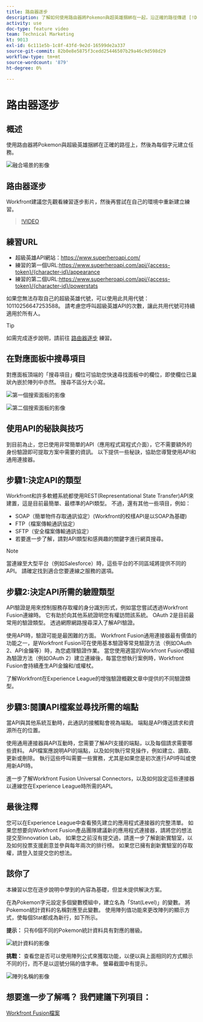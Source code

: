 ```yaml
---
title: 路由器逐步
description: 了解如何使用路由器將Pokemon與超英雄捆綁在一起，沿正確的路徑傳遞 [!DNL Adobe Workfront Fusion].
activity: use
doc-type: feature video
team: Technical Marketing
kt: 9013
exl-id: 6c111e5b-1c8f-43fd-9e2d-16599de2a337
source-git-commit: 82b0e8e5875f3cedd25446507b29a46c9d598d29
workflow-type: tm+mt
source-wordcount: '879'
ht-degree: 0%

---
```


# 路由器逐步

## 概述

使用路由器將Pokemon與超級英雄捆綁在正確的路徑上，然後為每個字元建立任務。

![融合場景的影像](assets/universal-connectors-and-routing-2.png)

## 路由器逐步

Workfront建議您先觀看練習逐步影片，然後再嘗試在自己的環境中重新建立練習。

>[!VIDEO](https://video.tv.adobe.com/v/335272/?quality=12)

## 練習URL

* 超級英雄API網站：https://www.superheroapi.com/
* 練習的第一個URL:https://www.superheroapi.com/api/{access-token}/{character-id}/appearance
* 練習的第二個URL:https://www.superheroapi.com/api/{access-token}/{character-id}/powerstats

如果您無法存取自己的超級英雄代號，可以使用此共用代號：10110256647253588。 請考慮您呼叫超級英雄API的次數，讓此共用代號可持續適用於所有人。

>[!TIP]
>
>如需完成逐步說明，請前往 [路由器逐步](https://experienceleague.adobe.com/docs/workfront-learn/tutorials-workfront/fusion/exercises/routers.html?lang=en) 練習。


## 在對應面板中搜尋項目

對應面板頂端的「搜尋項目」欄位可協助您快速尋找面板中的欄位，即使欄位已巢狀內嵌於陣列中亦然。 搜尋不區分大小寫。

![第一個搜索面板的影像](assets/universal-connectors-and-routing-3.png)

![第二個搜索面板的影像](assets/universal-connectors-and-routing-4.png)

## 使用API的秘訣與技巧

到目前為止，您已使用非常簡單的API（應用程式寫程式介面），它不需要額外的身份驗證即可提取方案中需要的資訊。 以下提供一些秘訣，協助您導覽使用API和通用連接器。

## 步驟1:決定API的類型

Workfront和許多軟體系統都使用REST(Representational State Transfer)API來建置，這是目前最簡單、最標準的API類型。 不過，還有其他一些項目，例如：

* SOAP（簡單物件存取通訊協定）(Workfront的校樣API是以SOAP為基礎)
* FTP（檔案傳輸通訊協定）
* SFTP（安全檔案傳輸通訊協定）
* 若要進一步了解，請對API類型和感興趣的關鍵字進行網頁搜尋。

>[!NOTE]
>
>當連線至大型平台（例如Salesforce）時，這些平台的不同區域將提供不同的API。 請確定找到適合您要連線之服務的選項。

## 步驟2:決定API所需的驗證類型

API驗證是用來控制服務存取權的身分識別形式，例如當您嘗試透過Workfront Fusion連線時。 它有助於向其他系統證明您有權訪問該系統。 OAuth 2是目前最常用的驗證類型。 透過網際網路搜尋深入了解API驗證。

使用API時，驗證可能是最困難的方面。 Workfront Fusion通用連接器最有價值的功能之一，是Workfront Fusion可在使用基本驗證等常見驗證方法（例如OAuth 2、API金鑰等）時，為您處理驗證作業。 當您使用適當的Workfront Fusion模組為驗證方法（例如OAuth 2）建立連線後，每當您想執行案例時，Workfront Fusion會持續產生API金鑰和/或權杖。

了解Workfront在Experience League的增強驗證概觀文章中提供的不同驗證類型。

## 步驟3:閱讀API檔案並尋找所需的端點

當API與其他系統互動時，此通訊的接觸點會視為端點。 端點是API傳送請求和資源所在的位置。

使用通用連接器與API互動時，您需要了解API支援的端點，以及每個請求需要哪些資料。 API檔案應說明API的端點，以及如何執行常見操作，例如建立、讀取、更新或刪除。 執行這些呼叫需要一些實務，尤其是如果您是初次進行API呼叫或使用新API時。

進一步了解Workfront Fusion Universal Connectors，以及如何設定這些連接器以連線您在Experience League時所需的API。

## 最後注釋

您可以在Experience League中查看預先建立的應用程式連接器的完整清單。 如果您想要向Workfront Fusion產品團隊建議新的應用程式連接器，請將您的想法提交至Innovation Lab。 如果您之前沒有提交過，請進一步了解創新實驗室，以及如何投票支援創意並參與每年兩次的排行榜。 如果您已擁有創新實驗室的存取權，請登入並提交您的想法。

## 該你了

本練習以您在逐步說明中學到的內容為基礎，但並未提供解決方案。

在為Pokemon字元設定多個變數模組中，建立名為「Stat(Level)」的變數。 將Pokemon統計資料的名稱對應至此變數。 使用陣列值功能來更改陣列的顯示方式，使每個Stat都成為新行，如下所示。

**提示：** 只有6個不同的Pokemon統計資料具有對應的層級。

![統計資料的影像](assets/universal-connectors-and-routing-5.png)

**挑戰：** 查看您是否可以使用陣列公式來獲取功能，以便以與上面相同的方式顯示不同的行，而不是以逗號分隔的值字串。 螢幕截圖中有提示。

![陣列名稱的影像](assets/universal-connectors-and-routing-6.png)

## 想要進一步了解嗎？ 我們建議下列項目：

[Workfront Fusion檔案](https://experienceleague.adobe.com/docs/workfront/using/adobe-workfront-fusion/workfront-fusion-2.html?lang=en)
